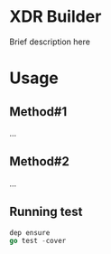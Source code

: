 # XDR Builder
Brief description here

# Usage

## Method#1
...
## Method#2
...

## Running test
```go
dep ensure
go test -cover
```

